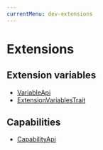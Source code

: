 ```yaml
---
currentMenu: dev-extensions
---
```

# Extensions

## Extension variables

- [VariableApi](VariableApi.md)
- [ExtensionVariablesTrait](ExtensionVariablesTrait.md)

## Capabilities

- [CapabilityApi](CapabilityApi.md)
